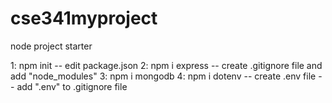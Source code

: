 # cse341myproject

node project starter

1: npm init
-- edit package.json 
2: npm i express
-- create .gitignore file and add "node_modules"
3: npm i mongodb
4: npm i dotenv
-- create .env file
-- add ".env" to .gitignore file